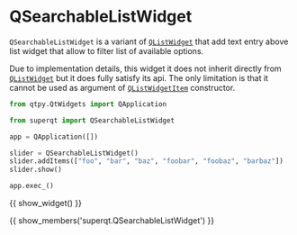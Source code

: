 # QSearchableListWidget

`QSearchableListWidget` is a variant of
[`QListWidget`](https://doc.qt.io/qt-5/qlistwidget.html) that add text entry
above list widget that allow to filter list of available options.

Due to implementation details, this widget it does not inherit directly from
[`QListWidget`](https://doc.qt.io/qt-5/qlistwidget.html) but it does fully
satisfy its api. The only limitation is that it cannot be used as argument of
[`QListWidgetItem`](https://doc.qt.io/qt-5/qlistwidgetitem.html) constructor.

```python
from qtpy.QtWidgets import QApplication

from superqt import QSearchableListWidget

app = QApplication([])

slider = QSearchableListWidget()
slider.addItems(["foo", "bar", "baz", "foobar", "foobaz", "barbaz"])
slider.show()

app.exec_()
```

{{ show_widget() }}

{{ show_members('superqt.QSearchableListWidget') }}
